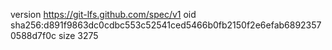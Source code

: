 version https://git-lfs.github.com/spec/v1
oid sha256:d891f9863dc0cdbc553c52541ced5466b0fb2150f2e6efab68923570588d7f0c
size 3275
